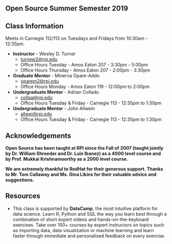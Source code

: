 ## Open Source Summer Semester 2019

## Class Information

Meets in Carnegie 112/113 on Tuesdays and Fridays from 10:30am - 12:35pm.

- **Instructor** - Wesley D. Turner
    - turnew2@rpi.edu
    - Office Hours Tuesday - Amos Eaton 207 - 3:30pm - 5:00pm
    - Office Hours Thursday - Amos Eaton 207 - 2:00pm - 3:30pm
- **Graduate Mentor** - Minerva Opare-Addo
    - oparem2@rpi.edu
    - Office Hours Monday - Amos Eaton 119 - 12:00pm to 2:00pm
- **Undergraduate Mentor** - Adrian Collado
    - collaa@rpi.edu
    - Office Hours Tuesday & Friday - Carnegie 113 - 12:35pm to 1:30pm
- **Undergraduate Mentor** - John Allwein
    - allwej@rpi.edu
    - Office Hours Tuesday & Friday - Carnegie 113 - 12:35pm to 1:30pm

## Acknowledgements
**Open Source has been taught at RPI since the Fall of 2007 (taught jointly by Dr. William Shroeder and Dr. Luis Ibanez) as a 4000 level course and by Prof. Mukkai Krishnamoorthy as a 2000 level course.**

**We are extremely thankful to RedHat for their generous support. Thanks to Mr. Tom Callaway and Ms. Gina Likins for their valuable advice and suggestions.**

## Resources
- This class is supported by **DataCamp**, the most intuitive platform for data science. Learn R, Python and SQL the way you learn best through a combination of short expert videos and hands-on-the-keyboard exercises. Take over 100+ courses by expert instructors on topics such as importing data, data visualization or machine learning and learn faster through immediate and personalised feedback on every exercise.

